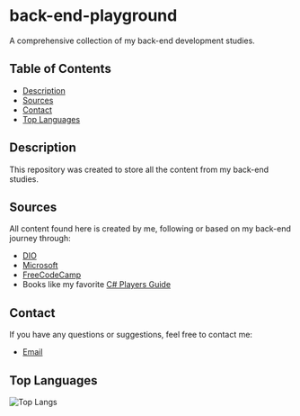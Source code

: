 # back-end-playground
A comprehensive collection of my back-end development studies.

## Table of Contents
- [Description](#description)
- [Sources](#sources)
- [Contact](#contact)
- [Top Languages](#top-languages)

## Description
This repository was created to store all the content from my back-end studies.

## Sources
All content found here is created by me, following or based on my back-end journey through:
- [DIO](https://www.dio.me/)
- [Microsoft](https://learn.microsoft.com/training/)
- [FreeCodeCamp](https://www.freecodecamp.org/)
- Books like my favorite [C# Players Guide](https://csharpplayersguide.com/)

## Contact
If you have any questions or suggestions, feel free to contact me:
- [Email](mailto:diegobavutti@outlook.com)

## Top Languages
![Top Langs](https://github-readme-stats.vercel.app/api/top-langs/?username=spork1on&layout=compact)
